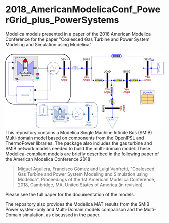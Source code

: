 # 2018_AmericanModelicaConf_PowerGrid_plus_PowerSystems
Modelica models presented in a paper of the 2018 American Modelica Conference for the paper "Coalesced Gas Turbine and Power System Modeling and Simulation using Modelica"

![Multi-domain SMIB model](https://github.com/ALSETLab/2018_AmericanModelicaConf_PowerGrid_plus_PowerSystems/blob/master/Results/images/MDSMIBModel.tif)
This repository contains a Modelica Single Machine Infinite Bus (SMIB) Multi-domain model based on components from the OpenIPSL and ThermoPower libraries. The package also includes the gas turbine and SMIB network models needed to build the multi-domain model. These Modelica-compliant models are briefly described in the following paper of the American Modelica Conference 2018:

> Miguel Aguilera, Francisco Gómez and Luigi Vanfretti, "Coalesced Gas Turbine and Power System Modeling and Simulation using Modelica", Proceedings of the 1st American Modelica Conference, 2018, Cambridge, MA, United States of America (in revision).

Please see the full paper for the documentation of the models.

The repository also provides the Modelica MAT results from the SMIB Power system-only and Multi-Domain models comparison and the Multi-Domain simulation, as discussed in the paper.
